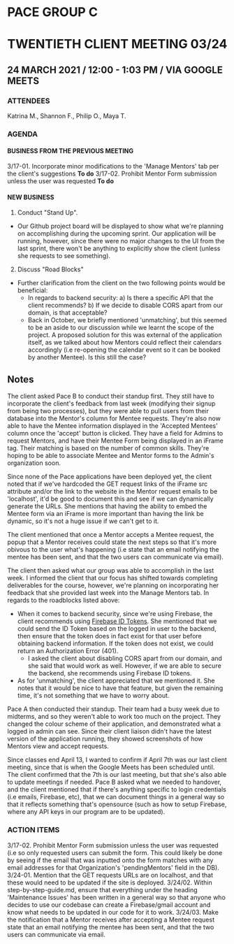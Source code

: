 # PACE GROUP C

# TWENTIETH CLIENT MEETING 03/24

## 24 MARCH 2021 / 12:00 - 1:03 PM / VIA GOOGLE MEETS

### ATTENDEES

Katrina M., Shannon F., Philip O., Maya T.

### AGENDA

#### BUSINESS FROM THE PREVIOUS MEETING

3/17-01. Incorporate minor modifications to the 'Manage Mentors' tab per the client's suggestions **To do**
3/17-02. Prohibit Mentor Form submission unless the user was requested **To do**

#### NEW BUSINESS

1. Conduct "Stand Up".

- Our Github project board will be displayed to show what we're planning on accomplishing during the upcoming sprint. Our application will be running, however, since there were no major changes to the UI from the last sprint, there won't be anything to explicitly show the client (unless she requests to see something).

2. Discuss "Road Blocks"

- Further clarification from the client on the two following points would be beneficial:
  - In regards to backend security: a) Is there a specific API that the client recommends? b) If we decide to disable CORS apart from our domain, is that acceptable?
  - Back in October, we briefly mentioned 'unmatching', but this seemed to be an aside to our discussion while we learnt the scope of the project. A proposed solution for this was external of the application itself, as we talked about how Mentors could reflect their calendars accordingly (i.e re-opening the calendar event so it can be booked by another Mentee). Is this still the case?

## Notes

The client asked Pace B to conduct their standup first. They still have to incorporate the client's feedback from last week (modifying their signup from being two processes), but they were able to pull users from their database into the Mentor's column for Mentee requests. They're also now able to have the Mentee information displayed in the 'Accepted Mentees' column once the 'accept' button is clicked. They have a field for Admins to request Mentors, and have their Mentee Form being displayed in an iFrame tag. Their matching is based on the number of common skills. They're hoping to be able to associate Mentee and Mentor forms to the Admin's organization soon.

Since none of the Pace applications have been deployed yet, the client noted that if we've hardcoded the GET request links of the iFrame src attribute and/or the link to the website in the Mentor request emails to be 'localhost', it'd be good to document this and see if we can dynamically generate the URLs. She mentions that having the ability to embed the Mentee form via an iFrame is more important than having the link be dynamic, so it's not a huge issue if we can't get to it.

The client mentioned that once a Mentor accepts a Mentee request, the popup that a Mentor receives could state the next steps so that it's more obivous to the user what's happening (i.e state that an email notifying the mentee has been sent, and that the two users can communicate via email).

The client then asked what our group was able to accomplish in the last week. I informed the client that our focus has shifted towards completing deliverables for the course, however, we're planning on incorporating her feedback that she provided last week into the Manage Mentors tab. In regards to the roadblocks listed above:

- When it comes to backend security, since we're using Firebase, the client recommends using [Firebase ID Tokens](https://firebase.google.com/docs/auth/admin/verify-id-tokens). She mentioned that we could send the ID Token based on the logged in user to the backend, then ensure that the token does in fact exist for that user before obtaining backend information. If the token does not exist, we could return an Authorization Error (401).
  - I asked the client about disabling CORS apart from our domain, and she said that would work as well. However, if we are able to secure the backend, she recommends using Firebase ID tokens.
- As for 'unmatching', the client appreciated that we mentioned it. She notes that it would be nice to have that feature, but given the remaining time, it's not something that we have to worry about.

Pace A then conducted their standup. Their team had a busy week due to midterms, and so they weren't able to work too much on the project. They changed the colour scheme of their application, and demonstrated what a logged in admin can see. Since their client liaison didn't have the latest version of the application running, they showed screenshots of how Mentors view and accept requests.

Since classes end April 13, I wanted to confirm if April 7th was our last client meeting, since that is when the Google Meets has been scheduled until. The client confirmed that the 7th is our last meeting, but that she's also able to update meetings if needed. Pace B asked what we needed to handover, and the client mentioned that if there's anything specific to login credentials (i.e emails, Firebase, etc), that we can document things in a general way so that it reflects something that's opensource (such as how to setup Firebase, where any API keys in our program are to be updated).

### ACTION ITEMS

3/17-02. Prohibit Mentor Form submission unless the user was requested (i.e so only requested users can submit the form. This could likely be done by seeing if the email that was inputted onto the form matches with any email addresses for that Organization's 'pendingMentors' field in the DB).
3/24-01. Mention that the GET requests URLs are on localhost, and that these would need to be updated if the site is deployed.
3/24/02. Within step-by-step-guide.md, ensure that everything under the heading 'Maintenance Issues' has been written in a general way so that anyone who decides to use our codebase can create a Firebase/gmail account and know what needs to be updated in our code for it to work.
3/24/03. Make the notification that a Mentor receives after accepting a Mentee request state that an email notifying the mentee has been sent, and that the two users can communicate via email.
